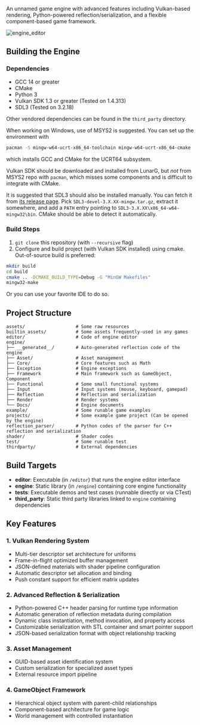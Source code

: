 An unnamed game engine with advanced features including Vulkan-based rendering, Python-powered reflection/serialization, and a flexible component-based game framework.

![engine_editor](./assets/engine_editor.png)

## Building the Engine

### Dependencies

- GCC 14 or greater
- CMake
- Python 3
- Vulkan SDK 1.3 or greater (Tested on 1.4.313)
- SDL3 (Tested on 3.2.18)

Other vendored dependencies can be found in the `third_party` directory.

When working on Windows, use of MSYS2 is suggested. You can set up the environment with
```sh
pacman -S mingw-w64-ucrt-x86_64-toolchain mingw-w64-ucrt-x86_64-cmake
```
which installs GCC and CMake for the UCRT64 subsystem.

Vulkan SDK should be downloaded and installed from LunarG, but *not* from MSYS2 repo with `pacman`, which misses some components and is difficult to integrate with CMake.

It is suggested that SDL3 should also be installed manually.
You can fetch it from [its release page](https://github.com/libsdl-org/SDL/releases/).
Pick `SDL3-devel-3.X.XX-mingw.tar.gz`, extract it somewhere, and add a `PATH` entry pointing to `SDL3-3.X.XX\x86_64-w64-mingw32\bin`.
CMake should be able to detect it automatically.

### Build Steps

1. `git clone` this repository (with `--recursive` flag)
2. Configure and build project (with Vulkan SDK installed) using cmake. Out-of-source build is preferred:
```sh
mkdir build
cd build
cmake .. -DCMAKE_BUILD_TYPE=Debug -G "MinGW Makefiles"
mingw32-make
```

Or you can use your favorite IDE to do so.

## Project Structure

```
assets/                   # Some raw resources
builtin_assets/           # Some assets frequently-used in any games
editor/                   # Code of engine editor
engine/                   
├── __generated__/        # Auto-generated reflection code of the engine
├── Asset/                # Asset management
├── Core/                 # Core features such as Math
├── Exception             # Engine exceptions
├── Framework             # Main framework such as GameObject, Component
├── Functional            # Some small functional systems
├── Input                 # Input systems (mouse, keyboard, gamepad)
├── Reflection            # Reflection and serialization
├── Render                # Render systems
└── Docs/                 # Engine documents
example/                  # Some runable game examples
projects/                 # Some example game project (Can be opened by the engine)
reflection_parser/        # Python codes of the parser for C++ reflection and serialization
shader/                   # Shader codes
test/                     # Some runable test
thirdparty/               # External dependencies
```

## Build Targets

- **editor**: Executable (in `/editor`) that runs the engine editor interface
- **engine**: Static library (in `/engine`) containing core engine functionality  
- **tests**: Executable demos and test cases (runnable directly or via CTest)  
- **third_party**: Static third party libraries linked to `engine` containing dependencies  

## Key Features

### 1. Vulkan Rendering System

- Multi-tier descriptor set architecture for uniforms
- Frame-in-flight optimized buffer management
- JSON-defined materials with shader pipeline configuration
- Automatic descriptor set allocation and binding
- Push constant support for efficient matrix updates

### 2. Advanced Reflection & Serialization

- Python-powered C++ header parsing for runtime type information
- Automatic generation of reflection metadata during compilation
- Dynamic class instantiation, method invocation, and property access
- Customizable serialization with STL container and smart pointer support
- JSON-based serialization format with object relationship tracking

### 3. Asset Management

- GUID-based asset identification system
- Custom serialization for specialized asset types
- External resource import pipeline

### 4. GameObject Framework

- Hierarchical object system with parent-child relationships
- Component-based architecture for game logic
- World management with controlled instantiation
